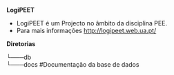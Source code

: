 **LogiPEET**


- LogiPEET é um Projecto no âmbito da disciplina PEE.
- Para mais informações http://logipeet.web.ua.pt/ 

**Diretorias**

└───db <br>
    └───docs    #Documentação da base de dados



